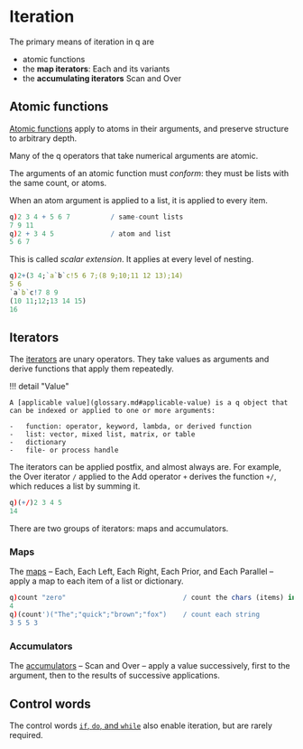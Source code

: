 # Iteration


The primary means of iteration in q are 

-   atomic functions
-   the **map iterators**: Each and its variants
-   the **accumulating iterators** Scan and Over


## Atomic functions

[Atomic functions](atomic.md) apply to atoms in their arguments, and preserve structure to arbitrary depth.

Many of the q operators that take numerical arguments are atomic. 

The arguments of an atomic function must _conform_: 
they must be lists with the same count, or atoms.

When an atom argument is applied to a list, it is applied to every item.

```q
q)2 3 4 + 5 6 7          / same-count lists
7 9 11
q)2 + 3 4 5              / atom and list
5 6 7
```

This is called _scalar extension_. It applies at every level of nesting.

```q
q)2+(3 4;`a`b`c!5 6 7;(8 9;10;11 12 13);14)
5 6
`a`b`c!7 8 9
(10 11;12;13 14 15)
16
```


## Iterators

The [iterators](../ref/iterators.md) are unary operators. 
They take values as arguments and derive functions that apply them repeatedly.

!!! detail "Value"

    A [applicable value](glossary.md#applicable-value) is a q object that can be indexed or applied to one or more arguments:

    -   function: operator, keyword, lambda, or derived function
    -   list: vector, mixed list, matrix, or table
    -   dictionary
    -   file- or process handle

The iterators can be applied postfix, and almost always are. 
For example, the Over iterator `/` applied to the Add operator `+` derives the function `+/`, which reduces a list by summing it.

```q
q)(+/)2 3 4 5
14
```

There are two groups of iterators: maps and accumulators.


### Maps

The [maps](../ref/maps.md) – Each, Each Left, Each Right, Each Prior, and Each Parallel – apply a map to each item of a list or dictionary.

```q
q)count "zero"                             / count the chars (items) in a string
4
q)(count')("The";"quick";"brown";"fox")    / count each string
3 5 5 3
```


### Accumulators

The [accumulators](../ref/accumulators.md) – Scan and Over – apply a value successively, first to the argument, then to the results of successive applications. 


## Control words

The control words [`if`, `do`, and `while`](control.md) also enable iteration, but are rarely required. 



